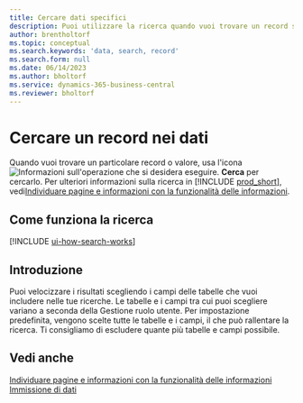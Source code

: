 ```yaml
---
title: Cercare dati specifici
description: Puoi utilizzare la ricerca quando vuoi trovare un record specifico.
author: brentholtorf
ms.topic: conceptual
ms.search.keywords: 'data, search, record'
ms.search.form: null
ms.date: 06/14/2023
ms.author: bholtorf
ms.service: dynamics-365-business-central
ms.reviewer: bholtorf
---
```


# <a name="search-for-a-record-in-your-data"></a>Cercare un record nei dati

Quando vuoi trovare un particolare record o valore, usa l'icona ![Informazioni sull'operazione che si desidera eseguire](media/ui-search/search.png "Cerca pagina o report"). **Cerca** per cercarlo. Per ulteriori informazioni sulla ricerca in [!INCLUDE [prod_short](includes/prod_short.md)], vedi[Individuare pagine e informazioni con la funzionalità delle informazioni](ui-search.md).

## <a name="how-search-works"></a>Come funziona la ricerca

[!INCLUDE [ui-how-search-works](includes/ui-how-search-works.md)]

## <a name="getting-started"></a>Introduzione

Puoi velocizzare i risultati scegliendo i campi delle tabelle che vuoi includere nelle tue ricerche. Le tabelle e i campi tra cui puoi scegliere variano a seconda della Gestione ruolo utente. Per impostazione predefinita, vengono scelte tutte le tabelle e i campi, il che può rallentare la ricerca. Ti consigliamo di escludere quante più tabelle e campi possibile.

## <a name="see-also"></a>Vedi anche

[Individuare pagine e informazioni con la funzionalità delle informazioni](ui-search.md)  
[Immissione di dati](ui-enter-data.md)  
